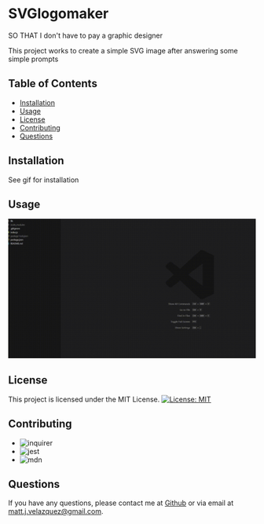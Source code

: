 # SVGlogomaker

SO THAT I don't have to pay a graphic designer

This project works to create a simple SVG image after answering some simple prompts

## Table of Contents

- [Installation](#installation)
- [Usage](#usage)
- [License](#license)
- [Contributing](#contributing)
- [Questions](#questions)


## Installation

See gif for installation

## Usage

![gif](./images/svglogo.gif)

## License

This project is licensed under the MIT License. 
[![License: MIT](https://img.shields.io/badge/License-MIT-yellow.svg)](https://opensource.org/licenses/MIT)

## Contributing

- ![inquirer](https://www.npmjs.com/package/inquirer)
- ![jest](https://www.npmjs.com/search?q=jest)
- ![mdn](https://developer.mozilla.org/en-US/docs/Web/JavaScript/Reference/Operators/await)

## Questions

If you have any questions, please contact me at [Github](https://github.com/mattscodingcorner) or via email at matt.j.velazquez@gmail.com.
    
    